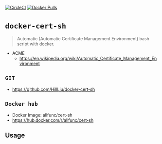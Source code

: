 [![CircleCI](https://circleci.com/gh/HillLiu/docker-cert-sh/tree/main.svg?style=svg)](https://circleci.com/gh/HillLiu/docker-cert-sh/tree/main)
[![Docker Pulls](https://img.shields.io/docker/pulls/allfunc/cert-sh.svg)](https://hub.docker.com/r/allfunc/cert-sh)

# `docker-cert-sh`

> Automatic (Automatic Certificate Management Environment) bash script with docker.

-   ACME
    -   https://en.wikipedia.org/wiki/Automatic_Certificate_Management_Environment

## `GIT`

-   https://github.com/HillLiu/docker-cert-sh

## `Docker hub`

-   Docker Image: allfunc/cert-sh
-   https://hub.docker.com/r/allfunc/cert-sh

## Usage

```

```
